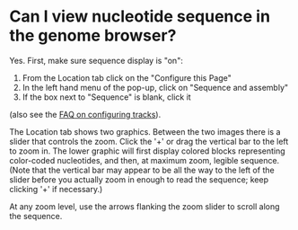# Can I view nucleotide sequence in the genome browser?
<!-- pombase_categories: Genome Browser,Locating Genomic Regions,Querying/Searching,Sequence Retrieval,Tools and Resources -->

Yes. First, make sure sequence display is "on":

1.  From the Location tab click on the "Configure this Page"
2.  In the left hand menu of the pop-up, click on "Sequence and
    assembly"
3.  If the box next to "Sequence" is blank, click it

(also see the [FAQ on configuring tracks](/faq/how-can-i-show-or-hide-tracks-genome-browser)).

The Location tab shows two graphics. Between the two images there is a
slider that controls the zoom. Click the '+' or drag the vertical bar to
the left to zoom in. The lower graphic will first display colored blocks
representing color-coded nucleotides, and then, at maximum zoom, legible
sequence. (Note that the vertical bar may appear to be all the way to
the left of the slider before you actually zoom in enough to read the
sequence; keep clicking '+' if necessary.)

At any zoom level, use the arrows flanking the zoom slider to scroll
along the sequence.

